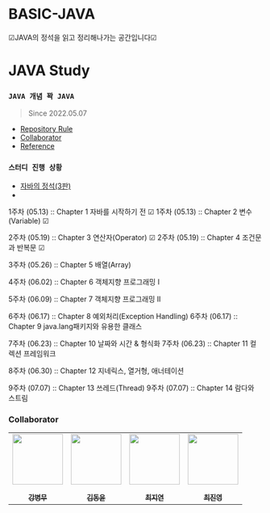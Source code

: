 # BASIC-JAVA
☑JAVA의 정석을 읽고 정리해나가는 공간입니다☑
# JAVA Study
### `JAVA 개념 꽉 JAVA`
> Since 2022.05.07

  - [Repository Rule](#repository-rule)
  - [Collaborator](#collaborator)
  - [Reference](#reference)

### `스터디 진행 상황`
- [자바의 정석(3판)](first-study)
- 
1주차 (05.13) :: Chapter 1 자바를 시작하기 전 ☑
1주차 (05.13) :: Chapter 2 변수(Variable) ☑

2주차 (05.19) :: Chapter 3 연산자(Operator) ☑
2주차 (05.19) :: Chapter 4 조건문과 반복문 ☑

3주차 (05.26) :: Chapter 5 배열(Array)

4주차 (06.02) :: Chapter 6 객체지향 프로그래밍 I

5주차 (06.09) :: Chapter 7 객체지향 프로그래밍 II

6주차 (06.17) :: Chapter 8 예외처리(Exception Handling)
6주차 (06.17) :: Chapter 9 java.lang패키지와 유용한 클래스

7주차 (06.23) :: Chapter 10 날짜와 시간 & 형식화
7주차 (06.23) :: Chapter 11 컬렉션 프레임워크

8주차 (06.30) :: Chapter 12 지네릭스, 열거형, 애너테이션

9주차 (07.07) :: Chapter 13 쓰레드(Thread)
9주차 (07.07) :: Chapter 14 람다와 스트림

### Collaborator

<p align="center">
  
<table align="center" >
   <tr>
        <td align="center"><a href="https://github.com/kingkangkr"><img src="https://github.com/kingkangkr.png" width="100px;" alt=""/><br /><sub><b><br/>강병무</b></sub></a></td>
        <td align="center"><a href="https://github.com/myway00"><img src="https://github.com/myway00.png" width="100px;" alt=""/><br /><sub><b><br/>김동윤</b></sub></a></td>
        <td align="center"><a href="https://github.com/ddongpuri"><img src="https://github.com/ddongpuri.png" width="100px;" alt=""/><br /><sub><b><br/>최지연</b></sub></a></td>
        <td align="center"><a href="https://github.com/wlsdud99"><img src="https://github.com/wlsdud99.png" width="100px;" alt=""/><br /><sub><b><br/>최진영</b></sub></a></td>
   </tr>
</table>

</p>
